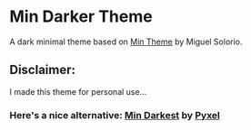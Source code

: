 # Min Darker Theme
A dark minimal theme based on [Min Theme](https://marketplace.visualstudio.com/items?itemName=miguelsolorio.min-theme) by Miguel Solorio.

## Disclaimer:
I made this theme for personal use...

### Here's a nice alternative: [Min Darkest](https://marketplace.visualstudio.com/items?itemName=pyxel.min-darkest) by [Pyxel](https://marketplace.visualstudio.com/publishers/pyxel)